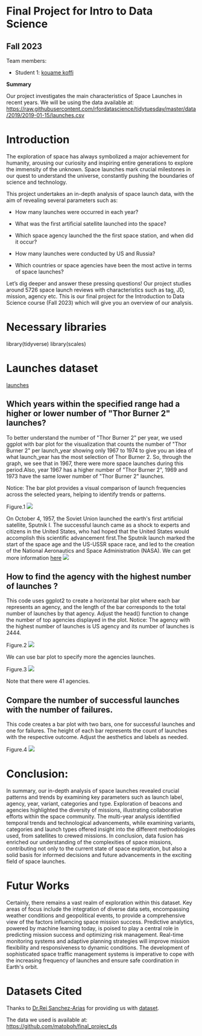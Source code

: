 
# Final Project for Intro to Data Science

## Fall 2023

Team members: 


- Student 1: [kouame koffi](mailto:kkoffi4206@floridapoly.edu)




**Summary**

Our project investigates the main characteristics of Space Launches in recent years.
We will be using the data available at: 
<https://raw.githubusercontent.com/rfordatascience/tidytuesday/master/data/2019/2019-01-15/launches.csv> 


# Introduction 

The exploration of space has always symbolized a major achievement for humanity, arousing our curiosity and inspiring entire generations to explore the immensity of the unknown. Space launches mark crucial milestones in our quest to understand the universe, constantly pushing the boundaries of science and technology.

This project undertakes an in-depth analysis of space launch data, with the aim of revealing several parameters such as:

- How many launches were occurred in each year?

- What was the first artificial satellite launched into the space?

- Which space agency launched the the first space station, and when did it occur? 

- How many launches were conducted by US and Russia?

- Which countries or space agencies have been the most active in terms of space launches?

Let’s dig deeper and answer these pressing questions!
Our project studies around 5726 space launch reviews with characteristics such as tag, JD, mission, agency etc. This is our final project for the Introduction to Data Science course (Fall 2023) which will give you an overview of our analysis.

# Necessary libraries 

library(tidyverse)
library(scales)

# Launches dataset

[launches](file:///C:/Users/kouar/Downloads/table_launches.png)

## Which years within the specified range had a higher or lower number of "Thor Burner 2" launches?

To better understand the number of "Thor Burner 2" per year, we used ggplot with bar plot for the visualization that counts the number of "Thor Burner 2" per launch_year showing only  1967 to 1974 to give you an idea of what launch_year has the most selection of Thor Burner 2.
So, through the graph, we see that in 1967, there were more space launches during this period.Also, year 1967 has a higher number of "Thor Burner 2", 1969 and 1973 have the same lower number of "Thor Burner 2" launches.

Notice: The bar plot provides a visual comparison of launch frequencies across the selected years, helping to identify trends or patterns.


Figure.1 ![](file:///C:/Users/kouar/Downloads/graph_image1.png)

On October 4, 1957, the Soviet Union launched the earth's first artificial satellite, Sputnik I. The successful launch came as a shock to experts and citizens in the United States, who had hoped that the United States would accomplish this scientific advancement first.The Sputnik launch marked the start of the space age and the US-USSR space race, and led to the creation of the National Aeronautics and Space Administration (NASA).
We can get more information [here](https://guides.loc.gov/sputnik-and-the-space-race#:~:text=On%20October%204%2C%201957%2C%20the,Earth%20in%20around%2098%20minutes.)
![](file:///C:/Users/kouar/Downloads/graph_image2.png)

## How to find the agency with the highest number of launches ? 

This code uses ggplot2 to create a horizontal bar plot where each bar represents an agency, and the length of the bar corresponds to the total number of launches by that agency. Adjust the head() function to change the number of top agencies displayed in the plot.
Notice: The agency with the highest number of launches is US agency and its number of launches is 2444.

Figure.2 ![](file:///C:/Users/kouar/Downloads/graph_image3.png)

We can use bar plot to specify more the agencies launches.

Figure.3 ![](file:///C:/Users/kouar/Downloads/graph_image4.png)

Note that there were 41 agencies.


## Compare the number of successful launches with the number of failures. 

This code creates a bar plot with two bars, one for successful launches and one for failures. The height of each bar represents the count of launches with the respective outcome. Adjust the aesthetics and labels as needed.

Figure.4 ![](file:///C:/Users/kouar/Downloads/graph_image5.png)




# Conclusion:

In summary, our in-depth analysis of space launches revealed crucial patterns and trends by examining key parameters such as launch label, agency, year, variant, categories and type. Exploration of beacons and agencies highlighted the diversity of missions, illustrating collaborative efforts within the space community. The multi-year analysis identified temporal trends and technological advancements, while examining variants, categories and launch types offered insight into the different methodologies used, from satellites to crewed missions. In conclusion, data fusion has enriched our understanding of the complexities of space missions, contributing not only to the current state of space exploration, but also a solid basis for informed decisions and future advancements in the exciting field of space launches.


# Futur Works

Certainly, there remains a vast realm of exploration within this dataset. Key areas of focus include the integration of diverse data sets, encompassing weather conditions and geopolitical events, to provide a comprehensive view of the factors influencing space mission success. Predictive analytics, powered by machine learning today, is poised to play a central role in predicting mission success and optimizing risk management. Real-time monitoring systems and adaptive planning strategies will improve mission flexibility and responsiveness to dynamic conditions. The development of sophisticated space traffic management systems is imperative to cope with the increasing frequency of launches and ensure safe coordination in Earth's orbit.


# Datasets Cited

Thanks to [Dr.Rei Sanchez-Arias](https://github.com/reisanar/final_project_ds) for providing us with [dataset](). 

The data we used is available at: https://github.com/matoboh/final_project_ds


























